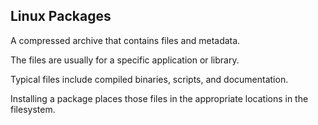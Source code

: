 ## Linux Packages

A compressed archive that contains files and metadata.
<!--.element: class="fragment"-->

The files are usually for a specific application or library.
<!--.element: class="fragment"-->

Typical files include compiled binaries, scripts, and documentation.
<!--.element: class="fragment"-->

Installing a package places those files in the appropriate locations in the filesystem.
<!--.element: class="fragment"-->
